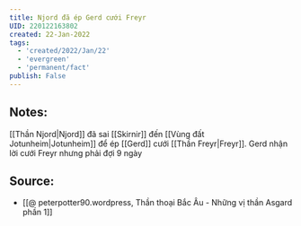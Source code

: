 ```yaml
---
title: Njord đã ép Gerd cưới Freyr
UID: 220122163802
created: 22-Jan-2022
tags:
  - 'created/2022/Jan/22'
  - 'evergreen'
  - 'permanent/fact'
publish: False
---
```

## Notes:
[[Thần Njord|Njord]] đã sai [[Skirnir]] đến [[Vùng đất Jotunheim|Jotunheim]] để ép [[Gerd]] cưới [[Thần Freyr|Freyr]]. Gerd nhận lời cưới Freyr nhưng phải đợi 9 ngày

## Source:
- [[@ peterpotter90.wordpress, Thần thoại Bắc Âu - Những vị thần Asgard phần 1]]


